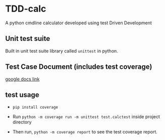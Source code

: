 # TDD-calc
A python cmdline calculator developed using test Driven Development

## Unit test suite

Built in unit test suite library called `unittest` in python.

## Test Case Document (includes test coverage)

[google docs link](https://docs.google.com/document/d/1zMmDGdR-6h_AbkNsZwdqZpbv15OH6IkUKcMXawloJRs/edit?usp=sharing)

## test usage

* `pip install coverage`

* Run `python -m coverage run -m unittest test.calctest` inside project directory

* Then run, `python -m coverage report` to see the test coverage report.

